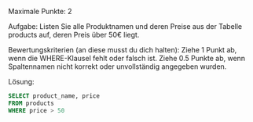 Maximale Punkte: 2

Aufgabe:
Listen Sie alle Produktnamen und deren Preise aus der Tabelle products auf, deren Preis über 50€ liegt.

Bewertungskriterien (an diese musst du dich halten):
Ziehe 1 Punkt ab, wenn die WHERE-Klausel fehlt oder falsch ist.
Ziehe 0.5 Punkte ab, wenn Spaltennamen nicht korrekt oder unvollständig angegeben wurden.

Lösung:
```sql
SELECT product_name, price
FROM products
WHERE price > 50
```